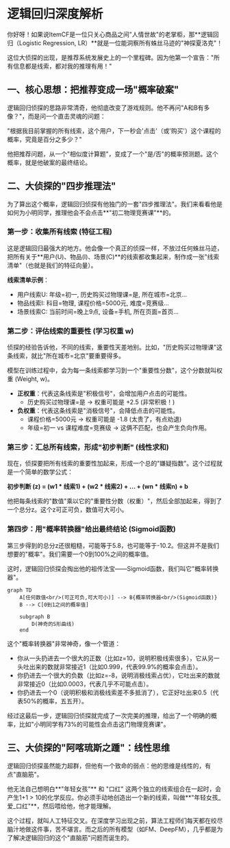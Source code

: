 # 逻辑回归深度解析

你好呀！如果说ItemCF是一位只关心商品之间"人情世故"的老掌柜，那**逻辑回归（Logistic Regression, LR）**就是一位能洞察所有蛛丝马迹的"神探夏洛克"！

这位大侦探的出现，是推荐系统发展史上的一个里程碑。因为他第一个宣告："所有信息都是线索，都对我的推理有用！"

## 一、核心思想：把推荐变成一场"概率破案"

逻辑回归侦探的思路非常清奇，他彻底改变了游戏规则。他不再问"A和B有多像？"，而是问一个直击灵魂的问题：

"根据我目前掌握的所有线索，这个用户，下一秒会'点击'（或'购买'）这个课程的概率，究竟是百分之多少？"

他把推荐问题，从一个"相似度计算题"，变成了一个"是/否"的概率预测题。这个概率，就是他破案的最终结论。

## 二、大侦探的"四步推理法"

为了算出这个概率，逻辑回归侦探有他独门的一套"四步推理法"。我们来看看他是如何为小明同学，推理他会不会点击**"初二物理竞赛课"**的。

### 第一步：收集所有线索 (特征工程)

这是逻辑回归最强大的地方。他会像一个真正的侦探一样，不放过任何蛛丝马迹，把所有关于**用户(U)、物品(I)、场景(C)**的线索都收集起来，制作成一张"线索清单"（也就是我们的特征向量）。

**线索清单示例**：
- 用户线索U: 年级=初一, 历史购买过物理课=是, 所在城市=北京...
- 物品线索I: 科目=物理, 课程价格=5000元, 难度=竞赛级...
- 场景线索C: 当前时间=晚上9点, 设备=手机, 所在页面=首页...

### 第二步：评估线索的重要性 (学习权重 w)

侦探的经验告诉他，不同的线索，重要性天差地别。比如，"历史购买过物理课"这条线索，就比"所在城市=北京"要重要得多。

模型在训练过程中，会为每一条线索都学习到一个"重要性分数"，这个分数就叫权重 (Weight, w)。

- **正权重**：代表这条线索是"积极信号"，会增加用户点击的可能性。
  - 历史购买过物理课=是 -> 权重可能是 +2.5 (非常积极！)
- **负权重**：代表这条线索是"消极信号"，会降低点击的可能性。
  - 课程价格=5000元 -> 权重可能是 -1.8 (太贵了，有点劝退)
  - 年级=初一 vs 课程难度=竞赛级 -> 这俩不匹配，也会产生负向作用。

### 第三步：汇总所有线索，形成"初步判断" (线性求和)

现在，侦探要把所有线索的重要性加起来，形成一个总的"嫌疑指数"。这个过程就是一个简单的数学公式：

**初步判断 (z) = (w1 * 线索1) + (w2 * 线索2) + ... + (wn * 线索n) + b**

他把每条线索的"数值"乘以它的"重要性分数（权重）"，然后全部加起来，得到了一个总分z。这个z可正可负，数值可大可小。

### 第四步：用"概率转换器"给出最终结论 (Sigmoid函数)

第三步得到的总分z还很粗糙，可能等于5.8，也可能等于-10.2。但这并不是我们想要的"概率"。我们需要一个0到100%之间的概率值。

这时，逻辑回归侦探会掏出他的祖传法宝——Sigmoid函数，我们叫它"概率转换器"。

```mermaid
graph TD
    A[任何数值<br/>(可正可负,可大可小)] --> B{概率转换器<br/>(Sigmoid函数)}
    B --> C[0到1之间的概率值]

    subgraph B
        D(神奇的S形曲线)
    end
```

这个"概率转换器"非常神奇，像一个管道：

- 你从一头扔进去一个很大的正数（比如z=10，说明积极线索很多），它从另一头吐出来的数就非常接近1（比如0.999，代表99.9%的概率会点击）。
- 你扔进去一个很大的负数（比如z=-8，说明消极线索占优），它吐出来的数就非常接近0（比如0.0003，代表几乎不可能点击）。
- 你扔进去一个0（说明积极和消极线索差不多抵消了），它正好吐出来0.5（代表50%的概率，五五开）。

经过这最后一步，逻辑回归侦探就完成了一次完美的推理，给出了一个明确的概率，比如"小明同学有73%的可能性会点击这门物理竞赛课"。

## 三、大侦探的"阿喀琉斯之踵"：线性思维

逻辑回归侦探虽然能力超群，但他有一个致命的弱点：他的思维是线性的，有点"直脑筋"。

他无法自己想明白**"年轻女孩"** 和 "口红" 这两个独立的线索组合在一起时，会产生1+1 > 10的化学反应。你必须手动地创造出一个新的线索，叫做**"年轻女孩_爱_口红"**，然后喂给他，他才能理解。

这个过程，就叫人工特征交叉。在深度学习出现之前，算法工程师们每天都在绞尽脑汁地做这件事，苦不堪言。而之后的所有模型（如FM、DeepFM），几乎都是为了解决逻辑回归的这个"直脑筋"问题而诞生的。
